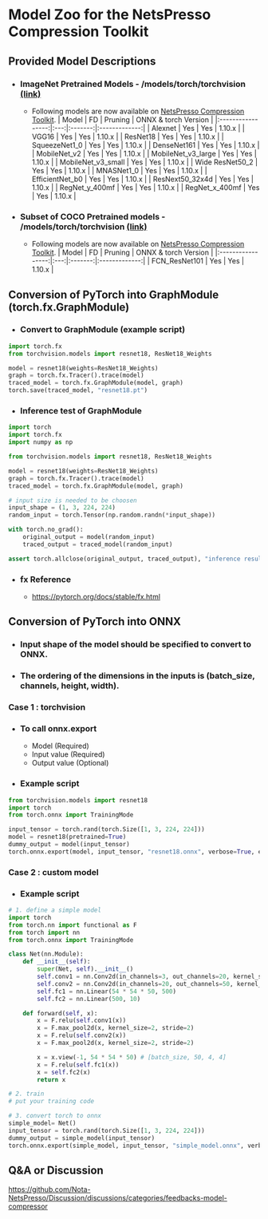 # Model Zoo for the NetsPresso Compression Toolkit
## Provided Model Descriptions
* ### ImageNet Pretrained Models - /models/torch/torchvision [(link)](https://pytorch.org/vision/0.8/models.html#classification)
  * Following models are now available on [NetsPresso Compression Toolkit](https://compression.netspresso.ai/).
    |       Model       |  FD | Pruning |   ONNX & torch Version    |
    |:-----------------:|:---:|:-------:|:-------------:|
    |      Alexnet      | Yes |   Yes   | 1.10.x        |
    |       VGG16       | Yes |   Yes   | 1.10.x        |
    |      ResNet18     | Yes |   Yes   | 1.10.x        |
    |   SqueezeNet1_0   | Yes |   Yes   | 1.10.x        |
    |    DenseNet161    | Yes |   Yes   | 1.10.x        |
    |     MobileNet_v2    | Yes |   Yes   | 1.10.x        |
    |    MobileNet_v3_large    | Yes |   Yes   | 1.10.x        |
    |    MobileNet_v3_small    | Yes |   Yes   | 1.10.x        |
    |     Wide ResNet50_2     | Yes |   Yes   | 1.10.x        |
    |    MNASNet1_0    | Yes |   Yes   | 1.10.x        |
    |    EfficientNet_b0    | Yes |   Yes   | 1.10.x        |
    |    ResNext50_32x4d    | Yes |   Yes   | 1.10.x        |
    |    RegNet_y_400mf    | Yes |   Yes   | 1.10.x        |
    | RegNet_x_400mf | Yes |   Yes   | 1.10.x        |
* ### Subset of COCO Pretrained models - /models/torch/torchvision [(link)](https://pytorch.org/vision/0.8/models.html#semantic-segmentation)
  * Following models are now available on [NetsPresso Compression Toolkit](https://compression.netspresso.ai/).
    |       Model       |  FD | Pruning |   ONNX & torch Version    |
    |:-----------------:|:---:|:-------:|:-------------:|
    | FCN_ResNet101 | Yes | Yes | 1.10.x        |



## Conversion of PyTorch into GraphModule (torch.fx.GraphModule)

* ### Convert to GraphModule (example script)

```python
import torch.fx
from torchvision.models import resnet18, ResNet18_Weights

model = resnet18(weights=ResNet18_Weights)
graph = torch.fx.Tracer().trace(model)
traced_model = torch.fx.GraphModule(model, graph)
torch.save(traced_model, "resnet18.pt")
```



* ### Inference test of GraphModule

```python
import torch
import torch.fx
import numpy as np

from torchvision.models import resnet18, ResNet18_Weights

model = resnet18(weights=ResNet18_Weights)
graph = torch.fx.Tracer().trace(model)
traced_model = torch.fx.GraphModule(model, graph)

# input size is needed to be choosen
input_shape = (1, 3, 224, 224)
random_input = torch.Tensor(np.random.randn(*input_shape))

with torch.no_grad():
    original_output = model(random_input)
    traced_output = traced_model(random_input)

assert torch.allclose(original_output, traced_output), "inference result is not equal!"
```



* ### fx Reference

  - https://pytorch.org/docs/stable/fx.html




## Conversion of PyTorch into ONNX

* ### Input shape of the model should be specified to convert to ONNX.
* ### The ordering of the dimensions in the inputs is **(batch_size, channels, height, width)**.

### **Case 1 : torchvision**

* ### To call onnx.export
  * Model (Required)
  * Input value (Required)
  * Output value (Optional)



* ### Example script
```python
from torchvision.models import resnet18
import torch
from torch.onnx import TrainingMode

input_tensor = torch.rand(torch.Size([1, 3, 224, 224]))
model = resnet18(pretrained=True)
dummy_output = model(input_tensor)
torch.onnx.export(model, input_tensor, "resnet18.onnx", verbose=True, example_outputs=dummy_output, training=TrainingMode.TRAINING)
```


### **Case 2 : custom model**

* ### Example script
```python
# 1. define a simple model
import torch
from torch.nn import functional as F
from torch import nn
from torch.onnx import TrainingMode

class Net(nn.Module):
    def __init__(self):
        super(Net, self).__init__()
        self.conv1 = nn.Conv2d(in_channels=3, out_channels=20, kernel_size=3, stride=1)
        self.conv2 = nn.Conv2d(in_channels=20, out_channels=50, kernel_size=3, stride=1)
        self.fc1 = nn.Linear(54 * 54 * 50, 500)
        self.fc2 = nn.Linear(500, 10)

    def forward(self, x):
        x = F.relu(self.conv1(x))
        x = F.max_pool2d(x, kernel_size=2, stride=2)
        x = F.relu(self.conv2(x))
        x = F.max_pool2d(x, kernel_size=2, stride=2)

        x = x.view(-1, 54 * 54 * 50) # [batch_size, 50, 4, 4]
        x = F.relu(self.fc1(x))
        x = self.fc2(x)
        return x

# 2. train
# put your training code

# 3. convert torch to onnx
simple_model= Net()
input_tensor = torch.rand(torch.Size([1, 3, 224, 224]))
dummy_output = simple_model(input_tensor)
torch.onnx.export(simple_model, input_tensor, "simple_model.onnx", verbose=True, example_outputs=dummy_output, training=TrainingMode.TRAINING)
```





## Q&A or Discussion

https://github.com/Nota-NetsPresso/Discussion/discussions/categories/feedbacks-model-compressor

